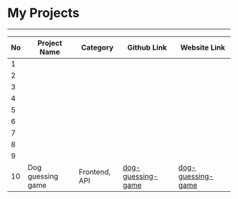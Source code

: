 


# My Projects
------------

|  No | Project Name  |Category   | Github Link  | Website Link  |
| ------------ | ------------ | ------------ | ------------ | ------------ |
|1   |   |   |   |   |
|2   |   |   |   |   |
|3   |   |   |   |   |
|4   |   |   |   |   |
|5   |   |   |   |   |
|6   |   |   |   |   |
|7   |   |   |   |   |
|8   |   |   |   |   |
|9   |   |   |   |   |
|10  |Dog guessing game   |Frontend, API   |[dog-guessing-game](https://github.com/iamaliahad/dog-guessing-game "dog-guessing-game")   |[dog-guessing-game](https://dog-guessing-game.netlify.app/ "dog-guessing-game")   |
